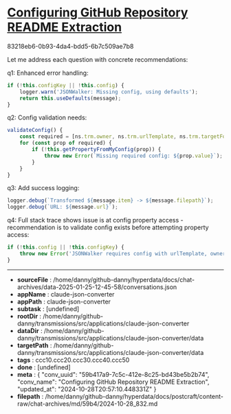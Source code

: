 # [Configuring GitHub Repository README Extraction](https://claude.ai/chat/59b417a9-7c5c-412e-8c25-bd43be5b2b74)

83218eb6-0b93-4da4-bdd5-6b7c509ae7b8

 Let me address each question with concrete recommendations:

q1: Enhanced error handling:
```javascript
if (!this.configKey || !this.config) {
    logger.warn('JSONWalker: Missing config, using defaults');
    return this.useDefaults(message);
}
```

q2: Config validation needs:
```javascript
validateConfig() {
    const required = [ns.trm.owner, ns.trm.urlTemplate, ns.trm.targetFormat];
    for (const prop of required) {
        if (!this.getPropertyFromMyConfig(prop)) {
            throw new Error(`Missing required config: ${prop.value}`);
        }
    }
}
```

q3: Add success logging:
```javascript
logger.debug(`Transformed ${message.item} -> ${message.filepath}`);
logger.debug(`URL: ${message.url}`);
```

q4: Full stack trace shows issue is at config property access - recommendation is to validate config exists before attempting property access:
```javascript 
if (!this.config || !this.configKey) {
    throw new Error('JSONWalker requires config with urlTemplate, owner');
}
```

---

* **sourceFile** : /home/danny/github-danny/hyperdata/docs/chat-archives/data-2025-01-25-12-45-58/conversations.json
* **appName** : claude-json-converter
* **appPath** : claude-json-converter
* **subtask** : [undefined]
* **rootDir** : /home/danny/github-danny/transmissions/src/applications/claude-json-converter
* **dataDir** : /home/danny/github-danny/transmissions/src/applications/claude-json-converter/data
* **targetPath** : /home/danny/github-danny/transmissions/src/applications/claude-json-converter/data
* **tags** : ccc10.ccc20.ccc30.ccc40.ccc50
* **done** : [undefined]
* **meta** : {
  "conv_uuid": "59b417a9-7c5c-412e-8c25-bd43be5b2b74",
  "conv_name": "Configuring GitHub Repository README Extraction",
  "updated_at": "2024-10-28T20:57:10.448331Z"
}
* **filepath** : /home/danny/github-danny/hyperdata/docs/postcraft/content-raw/chat-archives/md/59b4/2024-10-28_832.md